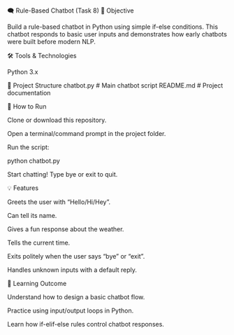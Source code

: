 🗨️ Rule-Based Chatbot (Task 8)
📌 Objective

Build a rule-based chatbot in Python using simple if-else conditions.
This chatbot responds to basic user inputs and demonstrates how early chatbots were built before modern NLP.

🛠️ Tools & Technologies

Python 3.x

📂 Project Structure
chatbot.py     # Main chatbot script
README.md      # Project documentation

🚀 How to Run

Clone or download this repository.

Open a terminal/command prompt in the project folder.

Run the script:

python chatbot.py


Start chatting! Type bye or exit to quit.

💡 Features

Greets the user with “Hello/Hi/Hey”.

Can tell its name.

Gives a fun response about the weather.

Tells the current time.

Exits politely when the user says “bye” or “exit”.

Handles unknown inputs with a default reply.

🎯 Learning Outcome

Understand how to design a basic chatbot flow.

Practice using input/output loops in Python.

Learn how if-elif-else rules control chatbot responses.
